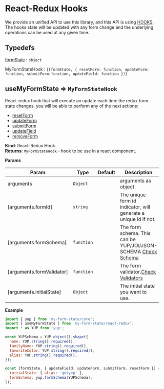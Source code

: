 # React-Redux Hooks

We provide an unified API to use this library, and this API is using <a href="https://react-redux.js.org/next/api/hooks">HOOKS</a>. The hooks state will be updated with any form change and the underlying operations can be used at any given time.

## Typedefs

<dl>
<dt><a href="#formState">formState</a> : <code>object</code></dt>
<dd></dd>
</dl>

<dl>
<dt><a>MyFormStateHook</a> : <code>{[formState, { resetForm: function, updateForm: function, submitForm:function, updateField: function }]}</code></dt>
<dd></dd>
</dl>

## useMyFormState ⇒ <code>MyFormStateHook</code>

React-redux hook that will execute an update each time the redux form state changes. you will be able to
perform any of the next actions:

- <a href="/#/redux/operations/README#resetform">resetForm</a>
- <a href="/#/redux/operations/README#updateform">updateForm</a>
- <a href="/#/redux/operations/README#submitform">submitForm</a>
- <a href="/#/redux/operations/README#updatefield">updateField</a>
- <a href="/#/redux/operations/README#removeForm">removeForm</a>

**Kind**: React-Redux Hook.  
**Returns**: <code>MyFormStateHook</code> - hook to be use in a react component.

**Params**

| Param                     | Type                  | Default | Description                                                                                               |
| ------------------------- | --------------------- | ------- | --------------------------------------------------------------------------------------------------------- |
| arguments                 | <code>Object</code>   |         | arguments as object.                                                                                      |
| [arguments.formId]        | <code>string</code>   |         | The unique form id indicator, will generate a unique id if not.                                           |
| [arguments.formSchema]    | <code>function</code> |         | The form schema. This can be YUP/JOI/JSON-SCHEMA <a href="/#/core/validators/README#yup">Check Schema</a> |
| [arguments.formValidator] | <code>function</code> |         | The form validator.<a href="/#/core/validators/README#custom">Check Validators</a>                        |
| [arguments.initialState]  | <code>Object</code>   |         | The initial state you want to use.                                                                        |

**Example**

```js
import { yup } from 'my-form-state/core';
import { useMyFormState } from 'my-form-state/react-redux';
import * as YUP from 'yup';

const YUPSchema = YUP.object().shape({
  name: YUP.string().required(),
  familyName: YUP.string().required(),
  favoriteColor: YUP.string().required(),
  alias: YUP.string().required(),
});

const [formState, { updateField, updateForm, submitForm, resetForm }] = useMyFormState({
  initialState: { alias: 'guiyep' },
  formSchema: yup.formSchema(YUPSchema),
});
```
